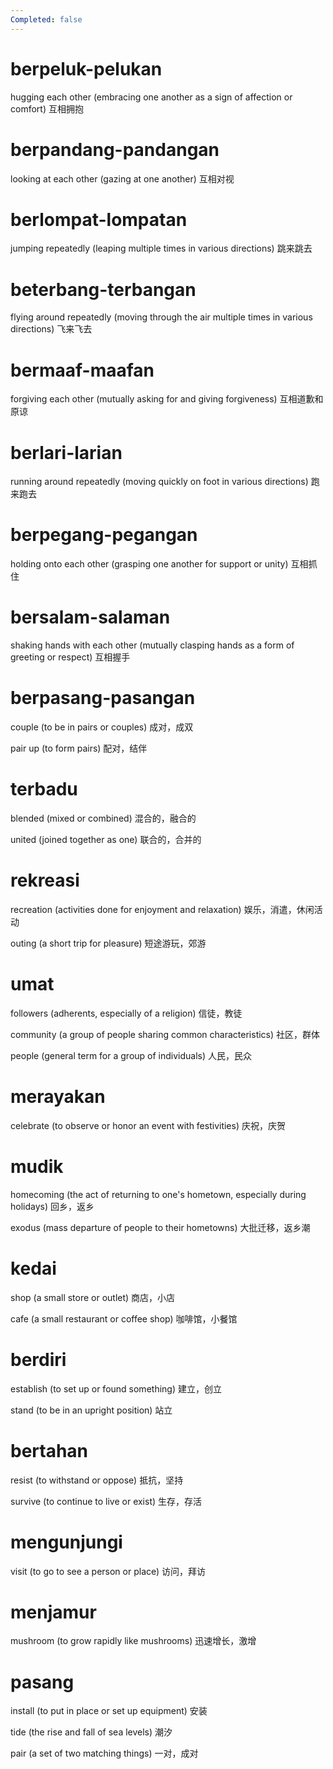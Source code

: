 ```yaml
---
Completed: false
---
```


# berpeluk-pelukan

hugging each other (embracing one another as a sign of affection or comfort)
互相拥抱

# berpandang-pandangan

looking at each other (gazing at one another)
互相对视

# berlompat-lompatan

jumping repeatedly (leaping multiple times in various directions)
跳来跳去

# beterbang-terbangan

flying around repeatedly (moving through the air multiple times in various directions)
飞来飞去

# bermaaf-maafan

forgiving each other (mutually asking for and giving forgiveness)
互相道歉和原谅

# berlari-larian

running around repeatedly (moving quickly on foot in various directions)
跑来跑去

# berpegang-pegangan

holding onto each other (grasping one another for support or unity)
互相抓住

# bersalam-salaman

shaking hands with each other (mutually clasping hands as a form of greeting or respect)
互相握手

# berpasang-pasangan

couple (to be in pairs or couples)
成对，成双

pair up (to form pairs)
配对，结伴

# terbadu

blended (mixed or combined)
混合的，融合的

united (joined together as one)
联合的，合并的

# rekreasi

recreation (activities done for enjoyment and relaxation)
娱乐，消遣，休闲活动

outing (a short trip for pleasure)
短途游玩，郊游

# umat

followers (adherents, especially of a religion)
信徒，教徒

community (a group of people sharing common characteristics)
社区，群体

people (general term for a group of individuals)
人民，民众

# merayakan

celebrate (to observe or honor an event with festivities)
庆祝，庆贺

# mudik

homecoming (the act of returning to one's hometown, especially during holidays)
回乡，返乡

exodus (mass departure of people to their hometowns)
大批迁移，返乡潮

# kedai

shop (a small store or outlet)
商店，小店

cafe (a small restaurant or coffee shop)
咖啡馆，小餐馆

# berdiri

establish (to set up or found something)
建立，创立

stand (to be in an upright position)
站立

# bertahan

resist (to withstand or oppose)
抵抗，坚持

survive (to continue to live or exist)
生存，存活

# mengunjungi

visit (to go to see a person or place)
访问，拜访

# menjamur

mushroom (to grow rapidly like mushrooms)
迅速增长，激增

# pasang

install (to put in place or set up equipment)
安装

tide (the rise and fall of sea levels)
潮汐

pair (a set of two matching things)
一对，成对
